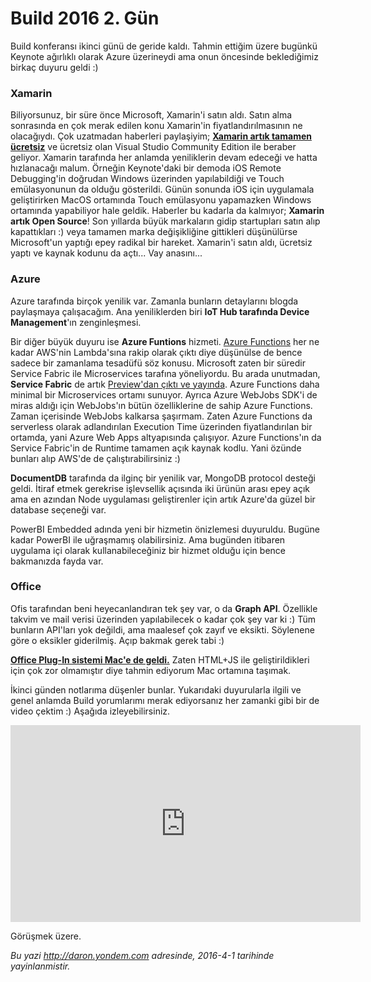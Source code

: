 # Build 2016 2. Gün
Build konferansı ikinci günü de geride kaldı. Tahmin ettiğim üzere bugünkü Keynote ağırlıklı olarak Azure üzerineydi ama onun öncesinde beklediğimiz birkaç duyuru geldi :)

### Xamarin
Biliyorsunuz, bir süre önce Microsoft, Xamarin'i satın aldı. Satın alma sonrasında en çok merak edilen konu Xamarin'in fiyatlandırılmasının ne olacağıydı. Çok uzatmadan haberleri paylaşiyim; **[Xamarin artık tamamen ücretsiz](https://blog.xamarin.com/xamarin-for-all/)** ve ücretsiz olan Visual Studio Community Edition ile beraber geliyor. Xamarin tarafında her anlamda yeniliklerin devam edeceği ve hatta hızlanacağı malum. Örneğin Keynote'daki bir demoda iOS Remote Debugging'in doğrudan Windows üzerinden yapılabildiği ve Touch emülasyonunun da olduğu gösterildi. Günün sonunda iOS için uygulamala geliştirirken MacOS ortamında Touch emülasyonu yapamazken Windows ortamında yapabiliyor hale geldik. Haberler bu kadarla da kalmıyor; **Xamarin artık Open Source**! Son yıllarda büyük markaların gidip startupları satın alıp kapattıkları :) veya tamamen marka değişikliğine gittikleri düşünülürse Microsoft'un yaptığı epey radikal bir hareket. Xamarin'i satın aldı, ücretsiz yaptı ve kaynak kodunu da açtı... Vay anasını...

### Azure
Azure tarafında birçok yenilik var. Zamanla bunların detaylarını blogda paylaşmaya çalışacağım. Ana yeniliklerden biri **IoT Hub tarafında Device Management**'ın zenginleşmesi. 

Bir diğer büyük duyuru ise **Azure Funtions** hizmeti. [Azure Functions](https://azure.microsoft.com/en-us/services/functions/) her ne kadar AWS'nin Lambda'sına rakip olarak çıktı diye düşünülse de bence sadece bir zamanlama tesadüfü söz konusu. Microsoft zaten bir süredir Service Fabric ile Microservices tarafına yöneliyordu. Bu arada unutmadan, **Service Fabric** de artık [Preview'dan çıktı ve yayında](https://azure.microsoft.com/en-us/documentation/articles/service-fabric-cluster-creation-for-windows-server/). Azure Functions daha minimal bir Microservices ortamı sunuyor. Ayrıca Azure WebJobs SDK'i de miras aldığı için WebJobs'ın bütün özelliklerine de sahip Azure Functions. Zaman içerisinde WebJobs kalkarsa şaşırmam. Zaten Azure Functions da serverless olarak adlandırılan Execution Time üzerinden fiyatlandırılan bir ortamda, yani Azure Web Apps altyapısında çalışıyor. Azure Functions'ın da Service Fabric'in de Runtime tamamen açık kaynak kodlu. Yani özünde bunları alıp AWS'de de çalıştırabilirsiniz :)

**DocumentDB** tarafında da ilginç bir yenilik var, MongoDB protocol desteği geldi. İtiraf etmek gerekrise işlevsellik açısında iki ürünün arası epey açık ama en azından Node uygulaması geliştirenler için artık Azure'da güzel bir database seçeneği var.

PowerBI Embedded adında yeni bir hizmetin önizlemesi duyuruldu. Bugüne kadar PowerBI ile uğraşmamış olabilirsiniz. Ama bugünden itibaren uygulama içi olarak kullanabileceğiniz bir hizmet olduğu için bence bakmanızda fayda var. 

### Office

Ofis tarafından beni heyecanlandıran tek şey var, o da **Graph API**. Özellikle takvim ve mail verisi üzerinden yapılabilecek o kadar çok şey var ki :) Tüm bunların API'ları yok değildi, ama maalesef çok zayıf ve eksikti. Söylenene göre o eksikler giderilmiş. Açıp bakmak gerek tabi :)

**[Office Plug-In sistemi Mac'e de geldi.](http://dev.office.com/blogs/build2016release)** Zaten HTML+JS ile geliştirildikleri için çok zor olmamıştır diye tahmin ediyorum Mac ortamına taşımak.

İkinci günden notlarıma düşenler bunlar. Yukarıdaki duyurularla ilgili ve genel anlamda Build yorumlarımı merak ediyorsanız her zamanki gibi bir de video çektim :) Aşağıda izleyebilirsiniz. 

<iframe width="560" height="315" src="https://www.youtube.com/embed/gu9uxyXq9IQ" frameborder="0" allowfullscreen></iframe>

Görüşmek üzere.

*Bu yazi http://daron.yondem.com adresinde, 2016-4-1 tarihinde yayinlanmistir.*
